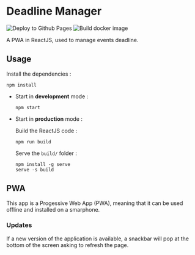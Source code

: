 # Deadline Manager

![Deploy to Github Pages](https://github.com/antoine-gannat/deadline-manager/workflows/Deploy%20to%20Github%20Pages/badge.svg)
![Build docker image](https://github.com/antoine-gannat/deadline-manager/workflows/Build%20docker%20image/badge.svg)

A PWA in ReactJS, used to manage events deadline.

## Usage

Install the dependencies :

    npm install

- Start in **development** mode :

      npm start

- Start in **production** mode :

  Build the ReactJS code :

      npm run build

  Serve the `build/` folder :

      npm install -g serve
      serve -s build

## PWA

This app is a Progessive Web App (PWA), meaning that it can be used offline and installed on a smarphone.

### Updates

If a new version of the application is available, a snackbar will pop at the bottom of the screen asking to refresh the page.
